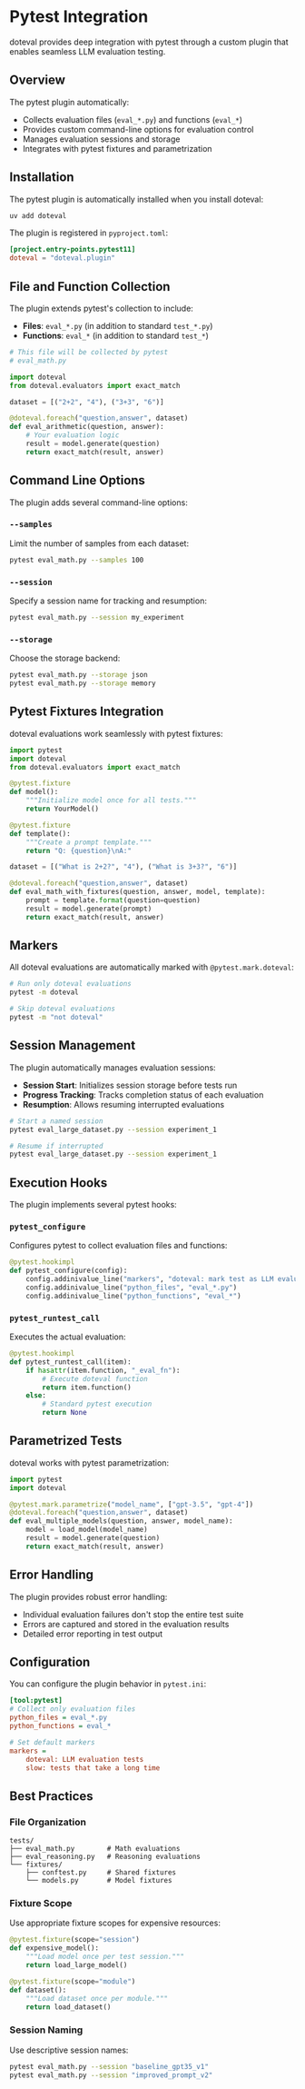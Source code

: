 # Pytest Integration

doteval provides deep integration with pytest through a custom plugin that enables seamless LLM evaluation testing.

## Overview

The pytest plugin automatically:

- Collects evaluation files (`eval_*.py`) and functions (`eval_*`)
- Provides custom command-line options for evaluation control
- Manages evaluation sessions and storage
- Integrates with pytest fixtures and parametrization

## Installation

The pytest plugin is automatically installed when you install doteval:

```bash
uv add doteval
```

The plugin is registered in `pyproject.toml`:

```toml
[project.entry-points.pytest11]
doteval = "doteval.plugin"
```

## File and Function Collection

The plugin extends pytest's collection to include:

- **Files**: `eval_*.py` (in addition to standard `test_*.py`)
- **Functions**: `eval_*` (in addition to standard `test_*`)

```python
# This file will be collected by pytest
# eval_math.py

import doteval
from doteval.evaluators import exact_match

dataset = [("2+2", "4"), ("3+3", "6")]

@doteval.foreach("question,answer", dataset)
def eval_arithmetic(question, answer):
    # Your evaluation logic
    result = model.generate(question)
    return exact_match(result, answer)
```

## Command Line Options

The plugin adds several command-line options:

### `--samples`

Limit the number of samples from each dataset:

```bash
pytest eval_math.py --samples 100
```

### `--session`

Specify a session name for tracking and resumption:

```bash
pytest eval_math.py --session my_experiment
```

### `--storage`

Choose the storage backend:

```bash
pytest eval_math.py --storage json
pytest eval_math.py --storage memory
```

## Pytest Fixtures Integration

doteval evaluations work seamlessly with pytest fixtures:

```python
import pytest
import doteval
from doteval.evaluators import exact_match

@pytest.fixture
def model():
    """Initialize model once for all tests."""
    return YourModel()

@pytest.fixture
def template():
    """Create a prompt template."""
    return "Q: {question}\nA:"

dataset = [("What is 2+2?", "4"), ("What is 3+3?", "6")]

@doteval.foreach("question,answer", dataset)
def eval_math_with_fixtures(question, answer, model, template):
    prompt = template.format(question=question)
    result = model.generate(prompt)
    return exact_match(result, answer)
```

## Markers

All doteval evaluations are automatically marked with `@pytest.mark.doteval`:

```bash
# Run only doteval evaluations
pytest -m doteval

# Skip doteval evaluations
pytest -m "not doteval"
```

## Session Management

The plugin automatically manages evaluation sessions:

- **Session Start**: Initializes session storage before tests run
- **Progress Tracking**: Tracks completion status of each evaluation
- **Resumption**: Allows resuming interrupted evaluations

```bash
# Start a named session
pytest eval_large_dataset.py --session experiment_1

# Resume if interrupted
pytest eval_large_dataset.py --session experiment_1
```

## Execution Hooks

The plugin implements several pytest hooks:

### `pytest_configure`

Configures pytest to collect evaluation files and functions:

```python
@pytest.hookimpl
def pytest_configure(config):
    config.addinivalue_line("markers", "doteval: mark test as LLM evaluation")
    config.addinivalue_line("python_files", "eval_*.py")
    config.addinivalue_line("python_functions", "eval_*")
```

### `pytest_runtest_call`

Executes the actual evaluation:

```python
@pytest.hookimpl
def pytest_runtest_call(item):
    if hasattr(item.function, "_eval_fn"):
        # Execute doteval function
        return item.function()
    else:
        # Standard pytest execution
        return None
```

## Parametrized Tests

doteval works with pytest parametrization:

```python
import pytest
import doteval

@pytest.mark.parametrize("model_name", ["gpt-3.5", "gpt-4"])
@doteval.foreach("question,answer", dataset)
def eval_multiple_models(question, answer, model_name):
    model = load_model(model_name)
    result = model.generate(question)
    return exact_match(result, answer)
```

## Error Handling

The plugin provides robust error handling:

- Individual evaluation failures don't stop the entire test suite
- Errors are captured and stored in the evaluation results
- Detailed error reporting in test output

## Configuration

You can configure the plugin behavior in `pytest.ini`:

```ini
[tool:pytest]
# Collect only evaluation files
python_files = eval_*.py
python_functions = eval_*

# Set default markers
markers =
    doteval: LLM evaluation tests
    slow: tests that take a long time
```

## Best Practices

### File Organization

```
tests/
├── eval_math.py        # Math evaluations
├── eval_reasoning.py   # Reasoning evaluations
└── fixtures/
    ├── conftest.py     # Shared fixtures
    └── models.py       # Model fixtures
```

### Fixture Scope

Use appropriate fixture scopes for expensive resources:

```python
@pytest.fixture(scope="session")
def expensive_model():
    """Load model once per test session."""
    return load_large_model()

@pytest.fixture(scope="module")
def dataset():
    """Load dataset once per module."""
    return load_dataset()
```

### Session Naming

Use descriptive session names:

```bash
pytest eval_math.py --session "baseline_gpt35_v1"
pytest eval_math.py --session "improved_prompt_v2"
```
